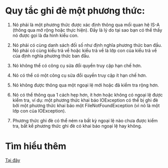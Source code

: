 # Quy tắc ghi đè một phương thức:

1. Nó phải là một phương thức được xác định thông qua mối quan hệ IS-A (thông qua mở rộng hoặc thực hiện). Đây là lý do tại sao bạn có thể thấy nó được gọi là đa hình kiểu con.

2. Nó phải có cùng danh sách đối số như định nghĩa phương thức ban đầu.
Nó phải có cùng kiểu trả về hoặc kiểu trả về là lớp con của kiểu trả về của định nghĩa phương thức ban đầu.

3. Nó không thể có công cụ sửa đổi quyền truy cập hạn chế hơn.

4. Nó có thể có một công cụ sửa đổi quyền truy cập ít hạn chế hơn.

5. Nó không được thông qua một ngoại lệ mới hoặc đã kiểm tra rộng hơn.

6. Nó có thể thông qua 1 cách hẹp hơn, ít hơn hoặc không có ngoại lệ được kiểm tra, ví dụ: một phương thức khai báo IOException có thể bị ghi đè bởi một phương thức khai báo một FileNotFoundException (vì nó là một lớp con của IOException).

7. Phương thức ghi đè có thể ném ra bất kỳ ngoại lệ nào chưa được kiểm tra, bất kể phương thức ghi đè có khai báo ngoại lệ hay không.

# Tìm hiểu thêm

[Tại đây](https://www.freecodecamp.org/news/polymorphism-in-java-tutorial-with-object-oriented-programming-example-code/)